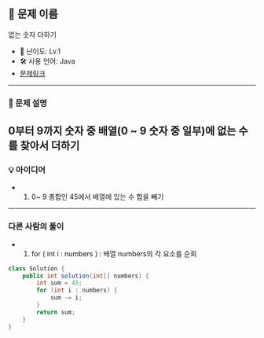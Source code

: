 ## 📘 문제 이름
없는 숫자 더하기

- 🧩 난이도: Lv.1
- 🛠 사용 언어: Java
- [문제링크](https://school.programmers.co.kr/learn/courses/30/lessons/86051)

---

### 🧠 문제 설명
0부터 9까지 숫자 중 배열(0 ~ 9 숫자 중 일부)에 없는 수를 찾아서 더하기
---



### 💡 아이디어
- 1. 0~ 9 총합인 45에서 배열에 있는 수 합을 빼기


---

### 다른 사람의 풀이

- 1. for ( int  i : numbers ) :     배열 numbers의 각 요소를 순회



```java
class Solution {
    public int solution(int[] numbers) {
        int sum = 45;
        for (int i : numbers) {
            sum -= i;
        }
        return sum;
    }
}


```
